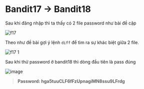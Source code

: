 # Bandit17 -> Bandit18

Sau khi đăng nhập thì ta thấy có 2 file password như bài đề cập

![f17](https://github.com/hoangdat251004/write_up/assets/110254118/a6b65a6e-331f-4fbf-9199-96feda0d2877)

Theo như đề bài gợi ý lệnh `diff` để tìm ra sự khác biệt giữa 2 file.

![f17 1](https://github.com/hoangdat251004/write_up/assets/110254118/3a64a705-25e8-4125-99f8-6d2921db2246)

Sau khi thử password ở bandit18 thì dòng đầu tiên là pass đúng

![image](https://github.com/hoangdat251004/write_up/assets/110254118/ff7b2199-d901-4962-a1a2-c82a1447eac8)

>**Password: hga5tuuCLF6fFzUpnagiMN8ssu9LFrdg**
